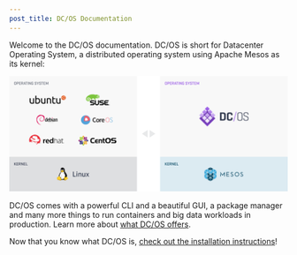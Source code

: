 ```yaml
---
post_title: DC/OS Documentation
---
```


Welcome to the DC/OS documentation. DC/OS is short for Datacenter Operating System, a distributed operating system using Apache Mesos as its kernel:

![Local vs Distributed OS](img/comparison.png)

DC/OS comes with a powerful CLI and a beautiful GUI, a package manager and many more things to run containers and big data workloads in production. Learn more about [what DC/OS offers](/docs/1.9/overview/what-is-dcos/).

Now that you know what DC/OS is, [check out the installation instructions](/docs/1.9/administration/installing/)!



